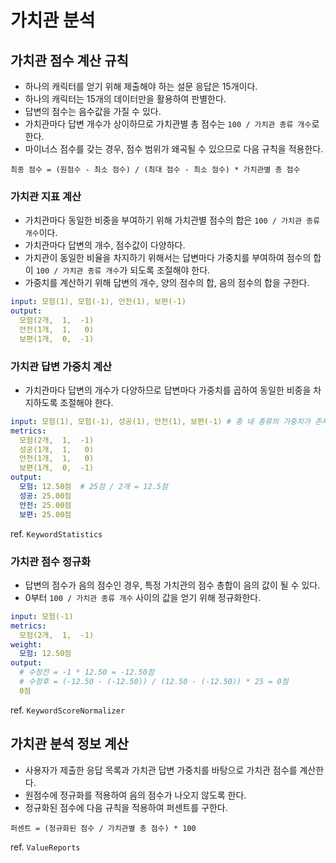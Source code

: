# 가치관 분석

## 가치관 점수 계산 규칙

- 하나의 캐릭터를 얻기 위해 제출해야 하는 설문 응답은 15개이다.
- 하나의 캐릭터는 15개의 데이터만을 활용하여 판별한다.
- 답변의 점수는 음수값을 가질 수 있다.
- 가치관마다 답변 개수가 상이하므로 가치관별 총 점수는 `100 / 가치관 종류 개수`로 한다.
- 마이너스 점수를 갖는 경우, 점수 범위가 왜곡될 수 있으므로 다음 규칙을 적용한다.

```text
최종 점수 = (원점수 - 최소 점수) / (최대 점수 - 최소 점수) * 가치관별 총 점수
```

### 가치관 지표 계산

- 가치관마다 동일한 비중을 부여하기 위해 가치관별 점수의 합은 `100 / 가치관 종류 개수`이다.
- 가치관마다 답변의 개수, 점수값이 다양하다.
- 가치관이 동일한 비율을 차지하기 위해서는 답변마다 가중치를 부여하여 점수의 합이 `100 / 가치관 종류 개수`가 되도록 조절해야 한다.
- 가중치를 계산하기 위해 답변의 개수, 양의 점수의 합, 음의 점수의 합을 구한다.

```yaml
input: 모험(1), 모험(-1), 안전(1), 보편(-1)
output:
  모험(2개,  1,  -1)
  안전(1개,  1,   0)
  보편(1개,  0,  -1)
```

### 가치관 답변 가중치 계산

- 가치관마다 답변의 개수가 다양하므로 답변마다 가중치를 곱하여 동일한 비중을 차지하도록 조절해야 한다.

```yaml
input: 모험(1), 모험(-1), 성공(1), 안전(1), 보편(-1) # 총 네 종류의 가중치가 존재하므로 가치관별 점수 합은 최대 25점이다
metrics:
  모험(2개,  1,  -1)
  성공(1개,  1,   0)
  안전(1개,  1,   0)
  보편(1개,  0,  -1)
output:
  모험: 12.50점  # 25점 / 2개 = 12.5점
  성공: 25.00점
  안전: 25.00점
  보편: 25.00점
```

ref. `KeywordStatistics`

### 가치관 점수 정규화

- 답변의 점수가 음의 점수인 경우, 특정 가치관의 점수 총합이 음의 값이 될 수 있다.
- 0부터 `100 / 가치관 종류 개수` 사이의 값을 얻기 위해 정규화한다.

```yaml
input: 모험(-1)
metrics:
  모험(2개,  1,  -1)
weight:
  모험: 12.50점
output:
  # 수정전 = -1 * 12.50 = -12.50점
  # 수정후 = (-12.50 - (-12.50)) / (12.50 - (-12.50)) * 25 = 0점
  0점
```

ref. `KeywordScoreNormalizer`

## 가치관 분석 정보 계산

- 사용자가 제출한 응답 목록과 가치관 답변 가중치를 바탕으로 가치관 점수를 계산한다.
- 원점수에 정규화를 적용하여 음의 점수가 나오지 않도록 한다.
- 정규화된 점수에 다음 규칙을 적용하여 퍼센트를 구한다.

```text
퍼센트 = (정규화된 점수 / 가치관별 총 점수) * 100
```

ref. `ValueReports`
